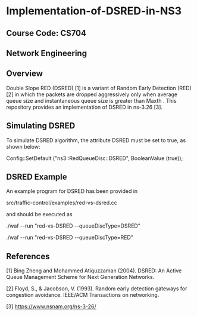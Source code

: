 # Implementation-of-DSRED-in-NS3
## Course Code: CS704
## Network Engineering
## Overview

Double Slope RED (DSRED) [1] is a variant of Random Early Detection (RED) [2] in which the packets are dropped aggressively only when average queue size and instantaneous queue size is greater than Maxth . This repository provides an implementation of DSRED in ns-3.26 [3]. 

## Simulating DSRED

To simulate DSRED algorithm, the attribute DSRED must be set to true, as shown below:

Config::SetDefault ("ns3::RedQueueDisc::DSRED", BooleanValue (true));

## DSRED Example

An example program for DSRED has been provided in

src/traffic-control/examples/red-vs-dsred.cc

and should be executed as

./waf --run "red-vs-DSRED --queueDiscType=DSRED"

./waf --run "red-vs-DSRED --queueDiscType=RED"

## References

[1] Bing Zheng and Mohammed Atiquzzaman (2004). DSRED: An Active Queue Management Scheme for Next Generation Networks.

[2] Floyd, S., & Jacobson, V. (1993). Random early detection gateways for congestion avoidance. IEEE/ACM Transactions on networking.

[3] https://www.nsnam.org/ns-3-26/
